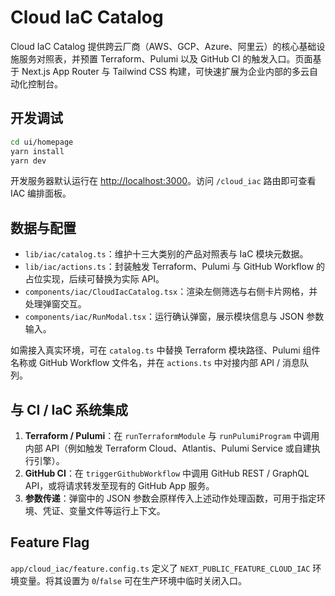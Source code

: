 # Cloud IaC Catalog

Cloud IaC Catalog 提供跨云厂商（AWS、GCP、Azure、阿里云）的核心基础设施服务对照表，并预置 Terraform、Pulumi 以及 GitHub CI 的触发入口。页面基于 Next.js App Router 与 Tailwind CSS 构建，可快速扩展为企业内部的多云自动化控制台。

## 开发调试

```bash
cd ui/homepage
yarn install
yarn dev
```

开发服务器默认运行在 <http://localhost:3000>。访问 `/cloud_iac` 路由即可查看 IAC 编排面板。

## 数据与配置

- `lib/iac/catalog.ts`：维护十三大类别的产品对照表与 IaC 模块元数据。
- `lib/iac/actions.ts`：封装触发 Terraform、Pulumi 与 GitHub Workflow 的占位实现，后续可替换为实际 API。
- `components/iac/CloudIacCatalog.tsx`：渲染左侧筛选与右侧卡片网格，并处理弹窗交互。
- `components/iac/RunModal.tsx`：运行确认弹窗，展示模块信息与 JSON 参数输入。

如需接入真实环境，可在 `catalog.ts` 中替换 Terraform 模块路径、Pulumi 组件名称或 GitHub Workflow 文件名，并在 `actions.ts` 中对接内部 API / 消息队列。

## 与 CI / IaC 系统集成

1. **Terraform / Pulumi**：在 `runTerraformModule` 与 `runPulumiProgram` 中调用内部 API（例如触发 Terraform Cloud、Atlantis、Pulumi Service 或自建执行引擎）。
2. **GitHub CI**：在 `triggerGithubWorkflow` 中调用 GitHub REST / GraphQL API，或将请求转发至现有的 GitHub App 服务。
3. **参数传递**：弹窗中的 JSON 参数会原样传入上述动作处理函数，可用于指定环境、凭证、变量文件等运行上下文。

## Feature Flag

`app/cloud_iac/feature.config.ts` 定义了 `NEXT_PUBLIC_FEATURE_CLOUD_IAC` 环境变量。将其设置为 `0`/`false` 可在生产环境中临时关闭入口。
